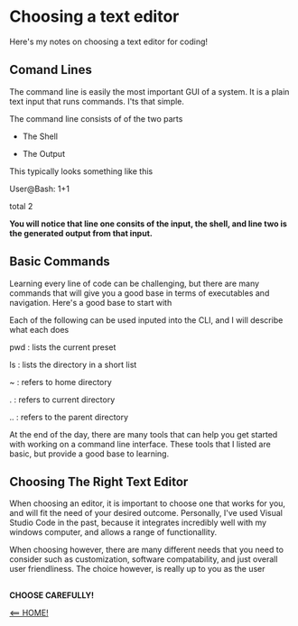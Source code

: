 # Choosing a text editor

Here's my notes on choosing a text editor for coding!

## Comand Lines

The command line is easily the most important GUI of a system. It is a plain text input that runs commands. I'ts that simple.

The command line consists of of the two parts

- The Shell

- The Output

This typically looks something like this

User@Bash: 1+1

total 2

**You will notice that line one consits of the input, the shell, and line two is the generated output from that input.**

## Basic Commands

Learning every line of code can be challenging, but there are many commands that will give you a good base in terms of executables and navigation. Here's a good base to start with

Each of the following can be used inputed into the CLI, and I will describe what each does

pwd : lists the current preset

ls : lists the directory in a short list

~ : refers to home directory

. : refers to current directory

.. : refers to the parent directory

At the end of the day, there are many tools that can help you get started with working on a command line interface. These tools that I listed are basic, but provide a good base to learning.

## Choosing The Right Text Editor

When choosing an editor, it is important to choose one that works for you, and will fit the need of your desired outcome. Personally, I've used Visual Studio Code in the past, because it integrates incredibly well with my windows computer, and allows a range of functionallity.

When choosing however, there are many different needs that you need to consider such as customization, software compatability, and just overall user friendliness. The choice however, is really up to you as the user

 ## 
 
 **CHOOSE CAREFULLY!**
 
 [<== HOME!](../class102main.md)
